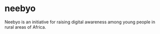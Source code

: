 # neebyo
Neebyo is an initiative for raising digital awareness among young people in rural areas of Africa.
